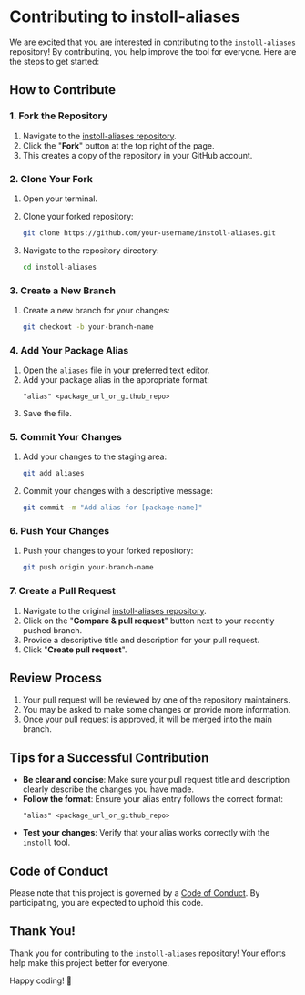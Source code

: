 # Contributing to instoll-aliases

We are excited that you are interested in contributing to the `instoll-aliases` repository! By contributing, you help improve the tool for everyone. Here are the steps to get started:

## How to Contribute

### 1. Fork the Repository

1. Navigate to the [instoll-aliases repository](https://github.com/instoll-sh/instoll-aliases).
2. Click the "**Fork**" button at the top right of the page.
3. This creates a copy of the repository in your GitHub account.

### 2. Clone Your Fork

1. Open your terminal.
2. Clone your forked repository:
   ```bash
   git clone https://github.com/your-username/instoll-aliases.git
   ```

4. Navigate to the repository directory:
   ```bash
   cd instoll-aliases
   ```

### 3. Create a New Branch

1. Create a new branch for your changes:
   ```bash
   git checkout -b your-branch-name
   ```

### 4. Add Your Package Alias

1. Open the `aliases` file in your preferred text editor.
2. Add your package alias in the appropriate format:
   ```
   "alias" <package_url_or_github_repo>
   ```
3. Save the file.

### 5. Commit Your Changes

1. Add your changes to the staging area:
   ```bash
   git add aliases
   ```
2. Commit your changes with a descriptive message:
   ```bash
   git commit -m "Add alias for [package-name]"
   ```

### 6. Push Your Changes

1. Push your changes to your forked repository:
   ```bash
   git push origin your-branch-name
   ```

### 7. Create a Pull Request

1. Navigate to the original [instoll-aliases repository](https://github.com/instoll-sh/instoll-aliases).
2. Click on the "**Compare & pull request**" button next to your recently pushed branch.
3. Provide a descriptive title and description for your pull request.
4. Click "**Create pull request**".

## Review Process

1. Your pull request will be reviewed by one of the repository maintainers.
2. You may be asked to make some changes or provide more information.
3. Once your pull request is approved, it will be merged into the main branch.

## Tips for a Successful Contribution

- **Be clear and concise**: Make sure your pull request title and description clearly describe the changes you have made.
- **Follow the format**: Ensure your alias entry follows the correct format:
  ```
  "alias" <package_url_or_github_repo>
  ```
- **Test your changes**: Verify that your alias works correctly with the `instoll` tool.

## Code of Conduct

Please note that this project is governed by a [Code of Conduct](CODE_OF_CONDUCT.md). By participating, you are expected to uphold this code.

## Thank You!

Thank you for contributing to the `instoll-aliases` repository! Your efforts help make this project better for everyone.

Happy coding! 🚀
